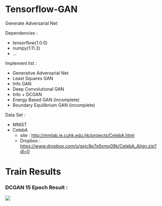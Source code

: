 # Tensorflow-GAN
Generate Adversarial Net

Dependencies :
  - tensorflow(1.0.0)
  - numpy(1.11.3)
  - ...
  
Implement list :
  - Generative Adversarial Net
  - Least Squares GAN
  - Info GAN
  - Deep Convolutional GAN
  - Info + DCGAN
  - Energy Based GAN (incomplete)
  - Boundary Equilibrium GAN (incomplete)
  
  
Data Set :
  - MNIST
  - CelebA
    - site : http://mmlab.ie.cuhk.edu.hk/projects/CelebA.html
    - Dropbox : https://www.dropbox.com/s/gxjc9p7s6xmo09k/CelebA_Align.zip?dl=0
    
    
# Train Results
    
### DCGAN 15 Epoch Result :
<img src="assets/DCGAN.gif">
